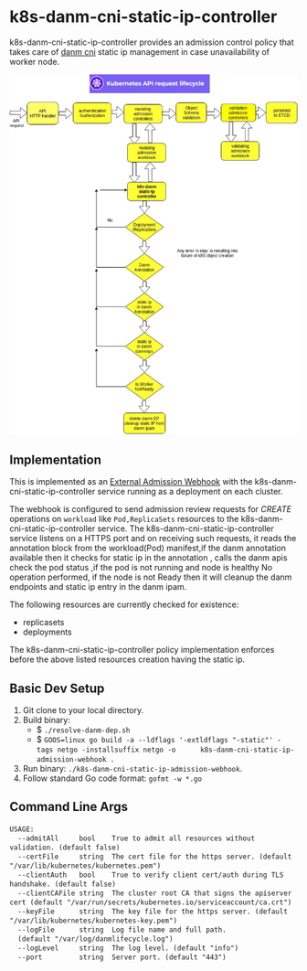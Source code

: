 # k8s-danm-cni-static-ip-controller

k8s-danm-cni-static-ip-controller provides an admission control policy that takes care of [danm cni](https://github.com/nokia/danm)
static ip management in case unavailability of worker node.

![flow chart](/flow.jpg)
## Implementation

This is implemented as an [External Admission Webhook](https://kubernetes.io/docs/admin/extensible-admission-controllers/#external-admission-webhooks) with the k8s-danm-cni-static-ip-controller service running as a deployment on each cluster.  

The webhook is configured to send admission review requests for *CREATE* operations on `workload` like `Pod,ReplicaSets` resources to the k8s-danm-cni-static-ip-controller service. The k8s-danm-cni-static-ip-controller service listens on a HTTPS port and on receiving such requests, it reads the annotation block from the workload(Pod) manifest,if the danm annotation available then it checks for static ip in the annotation , calls the danm apis check the pod status ,if the pod is not running and node is healthy No operation performed, if the node is not Ready then it  will cleanup the danm endpoints and static ip entry in the danm ipam.

The following resources are currently checked for existence:
- replicasets
- deployments

The k8s-danm-cni-static-ip-controller policy implementation enforces before the above listed resources creation having the static ip.
## Basic Dev Setup
1. Git clone to your local directory.
2. Build binary:
    - $ `./resolve-danm-dep.sh`
    - $ `GOOS=linux go build -a --ldflags '-extldflags "-static"' -tags netgo -installsuffix netgo -o      k8s-danm-cni-static-ip-admission-webhook .`
3. Run binary: `./k8s-danm-cni-static-ip-admission-webhook`.
4. Follow standard Go code format: `gofmt -w *.go`

## Command Line Args

```
USAGE:
  --admitAll     bool    True to admit all resources without validation. (default false)
  --certFile     string  The cert file for the https server. (default "/var/lib/kubernetes/kubernetes.pem")
  --clientAuth   bool    True to verify client cert/auth during TLS handshake. (default false)
  --clientCAFile string  The cluster root CA that signs the apiserver cert (default "/var/run/secrets/kubernetes.io/serviceaccount/ca.crt")
  --keyFile      string  The key file for the https server. (default "/var/lib/kubernetes/kubernetes-key.pem")
  --logFile      string  Log file name and full path.
  (default "/var/log/danmlifecycle.log")
  --logLevel     string  The log level. (default "info")
  --port         string  Server port. (default "443")
```
